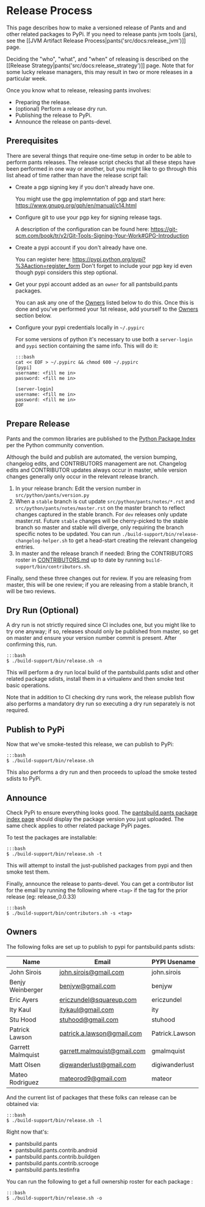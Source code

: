 Release Process
===============

This page describes how to make a versioned release of Pants and and
other related packages to PyPi.  If you need to release pants jvm tools
(jars), see the
[[JVM Artifact Release Process|pants('src/docs:release_jvm')]]
page.

Deciding the "who", "what", and "when" of releasing is described on the
[[Release Strategy|pants('src/docs:release_strategy')]] page. Note that for some
lucky release managers, this may result in two or more releases in a particular week.

Once you know what to release, releasing pants involves:

-   Preparing the release.
-   (optional) Perform a release dry run.
-   Publishing the release to PyPi.
-   Announce the release on pants-devel.

Prerequisites
-------------

There are several things that require one-time setup in order to be
able to perform pants releases.  The release script checks that all
these steps have been performed in one way or another, but you might
like to go through this list ahead of time rather than have the release
script fail:

  - Create a pgp signing key if you don't already have one.

    You might use the gpg implemntation of pgp and start here:
    https://www.gnupg.org/gph/en/manual/c14.html

  - Configure git to use your pgp key for signing release tags.

    A description of the configuration can be found here:
    https://git-scm.com/book/tr/v2/Git-Tools-Signing-Your-Work#GPG-Introduction

  - Create a pypi account if you don't already have one.

    You can register here: https://pypi.python.org/pypi?%3Aaction=register_form
    Don't forget to include your pgp key id even though pypi considers
    this step optional.

  - Get your pypi account added as an `owner` for all pantsbuild.pants packages.

    You can ask any one of the [Owners](#owners) listed below to do this.
    Once this is done and you've performed your 1st release, add yourself to
    the [Owners](#owners) section below.

  - Configure your pypi credentials locally in `~/.pypirc`

    For some versions of python it's necessary to use both a `server-login` and
    `pypi` section containing the same info. This will do it:

        :::bash
        cat << EOF > ~/.pypirc && chmod 600 ~/.pypirc
        [pypi]
        username: <fill me in>
        password: <fill me in>

        [server-login]
        username: <fill me in>
        password: <fill me in>
        EOF

Prepare Release
---------------

Pants and the common libraries are published to the [Python Package
Index](https://pypi.python.org/pypi) per the Python community
convention.

Although the build and publish are automated, the version bumping, changelog edits,
and CONTRIBUTORS management are not. Changelog edits and CONTRIBUTOR updates always
occur in master, while version changes generally only occur in the relevant release branch.

1. In your release branch: Edit the version number in `src/python/pants/version.py`
2. When a `stable` branch is cut update `src/python/pants/notes/*.rst` and
  `src/python/pants/notes/master.rst` on the master branch to reflect changes captured in the stable
  branch.  For `dev` releases only update master.rst.  Future `stable` changes will be cherry-picked
  to the stable branch so master and stable will diverge, only requiring the branch specific notes
  to be updated.  You can run `./build-support/bin/release-changelog-helper.sh`
  to get a head-start creating the relevant changelog entries.
3. In master and the release branch if needed: Bring the CONTRIBUTORS roster in
[CONTRIBUTORS.md](https://github.com/pantsbuild/pants/tree/master/CONTRIBUTORS.md)
up to date by running `build-support/bin/contributors.sh`.

Finally, send these three changes out for review. If you are releasing from master, this will
be one review; if you are releasing from a stable branch, it will be two reviews.

Dry Run (Optional)
------------------

A dry run is not strictly required since CI includes one, but you might
like to try one anyway; if so, releases should only be published from
master, so get on master and ensure your version number commit is present.
After confirming this, run.

    :::bash
    $ ./build-support/bin/release.sh -n

This will perform a dry run local build of the pantsbuild.pants sdist
and other related package sdists, install them in a virtualenv and then
smoke test basic operations.

Note that in addition to CI checking dry runs work, the release publish
flow also performs a mandatory dry run so executing a dry run separately
is not required.

Publish to PyPi
---------------

Now that we've smoke-tested this release, we can publish to PyPi:

    :::bash
    $ ./build-support/bin/release.sh

This also performs a dry run and then proceeds to upload the smoke
tested sdists to PyPi.

Announce
--------

Check PyPi to ensure everything looks good. The [pantsbuild.pants
package index page](https://pypi.python.org/pypi/pantsbuild.pants)
should display the package version you just uploaded. The same check
applies to other related package PyPi pages.

To test the packages are installable:

    :::bash
    $ ./build-support/bin/release.sh -t

This will attempt to install the just-published packages from pypi and
then smoke test them.

Finally, announce the release to pants-devel.  You can get a
contributor list for the email by running the following where `<tag>`
if the tag for the prior release (eg: release_0.0.33)

    :::bash
    $ ./build-support/bin/contributors.sh -s <tag>

Owners
------

The following folks are set up to publish to pypi for
pantsbuild.pants sdists:

Name              | Email                       | PYPI Usename
------------------|-----------------------------|---------------
John Sirois       | john.sirois@gmail.com       | john.sirois
Benjy Weinberger  | benjyw@gmail.com            | benjyw
Eric Ayers        | ericzundel@squareup.com     | ericzundel
Ity Kaul          | itykaul@gmail.com           | ity
Stu Hood          | stuhood@gmail.com           | stuhood
Patrick Lawson    | patrick.a.lawson@gmail.com  | Patrick.Lawson
Garrett Malmquist | garrett.malmquist@gmail.com | gmalmquist
Matt Olsen        | digwanderlust@gmail.com     | digiwanderlust
Mateo Rodriguez   | mateorod9@gmail.com         | mateor

And the current list of packages that these folks can release can
be obtained via:

    :::bash
    $ ./build-support/bin/release.sh -l

Right now that's:

- pantsbuild.pants
- pantsbuild.pants.contrib.android
- pantsbuild.pants.contrib.buildgen
- pantsbuild.pants.contrib.scrooge
- pantsbuild.pants.testinfra

You can run the following to get a full ownership roster for each
package :

    :::bash
    $ ./build-support/bin/release.sh -o
